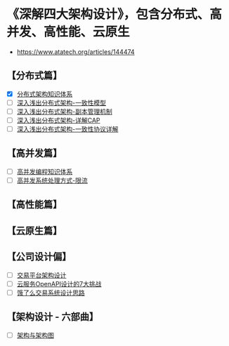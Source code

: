 # 《深解四大架构设计》，包含分布式、高并发、高性能、云原生
- https://www.atatech.org/articles/144474

## 【分布式篇】
- [x] [分布式架构知识体系](https://pre-ata.atatech.org/articles/121308)
- [ ] [深入浅出分布式架构-一致性模型](https://www.atatech.org/articles/140543?spm=ata.13261165.0.0.dcad774bkUQCl2)
- [ ] [深入浅出分布式架构-副本管理机制](https://www.atatech.org/articles/140106?spm=ata.13261165.0.0.dcad774bkUQCl2)
- [ ] [深入浅出分布式架构-详解CAP](https://www.atatech.org/articles/141398?spm=ata.13261165.0.0.dcad774bkUQCl2)
- [ ] [深入浅出分布式架构-一致性协议详解](https://www.atatech.org/articles/142354?spm=ata.13261165.0.0.dcad774bkUQCl2)

## 【高并发篇】
- [ ] [高并发编程知识体系](https://www.atatech.org/articles/122391?spm=ata.13261165.0.0.dcad774bkUQCl2)
- [ ] [高并发系统处理方式-限流](https://www.atatech.org/articles/72408?spm=ata.13261165.0.0.dcad774bkUQCl2)

## 【高性能篇】

## 【云原生篇】

## 【公司设计偏】
- [ ] [交易平台架构设计](https://www.atatech.org/articles/146528?spm=ata.home.0.0.11fd7536hdzlNC&flag_data_from=flag_data_from=home_hotest_article)
- [ ] [云服务OpenAPI设计的7大挑战](https://www.atatech.org/articles/148594?spm=ata.home.0.0.11fd75367xa0ei&flag_data_from=flag_data_from=home_hotest_article)
- [ ] [饿了么交易系统设计思路](https://www.atatech.org/articles/148730?spm=ata.home.0.0.11fd7536UwVINc&flag_data_from=flag_data_from=home_hotest_article)

## 【架构设计 - 六部曲】
- [ ] [架构与架构图](https://www.atatech.org/articles/148989?spm=ata.home.0.0.11fd7536YuRJvt&flag_data_from=flag_data_from=home_hotest_article)
